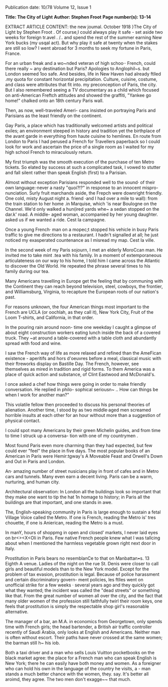 Publication date: 10/78
Volume 12, Issue 1

**Title: The City of Light**
**Author: Stephen Froot**
**Page number(s): 13-14**

EXTRACT ARTICLE CONTENT:
the new joumal. October 1918 
}The City of Light 
by Stephen Froot 
. Of course,I could always play it safe -
set aside two weeks for foreign tr.avel 
. 
/.. 
and spend the rest of the summer 
earning New York bucks (my usqal 
act). But why play it safe at twenty 
when the stakes are still so low? I 
went abroad for 3 months to seek my 
fortune in Paris, France. 

For an urban freak and a wo~nded 
veteran of high schoo·· French, could 
there really ~ any destination but 
Paris? Apologies to Anglophil~s. but 
London seemed 1oo safe. And besides, 
life in New Haven had already ftlled 
.my quota for constant horizontal 
precipitation. Culture, cuisine, 
costume, and class were attributes 
that fit into. my preconception of 
Paris, the city. But I also remembered 
seeing a TV documentary as a child 
which focused on anti-American 
Freftch attitudes and showed the 
graffiti, "Yankee go home!" chalked 
onto an 18th century Paris wall. 

Then, as now, well-traveled Ameri-
cans insisted on portraying Paris and 
Parisians as the least friendly on the 
continent. 

Gay Paris, a place which has 
traditionally welcomed artists and 
political exiles; an environment 
steeped in history and tradition yet 
the birthplace of the avant garde in 
everything from haute cuisine to 
hemlines. En route from London to 
Paris I had perused a French for 
Travellers paperback so I could look 
for work and ascertain the price of·a 
single room as I waited for my high 
school French to miraculously return. 

My first triumph was the smooth 
execution of the purchase of ten 
Metro tickets. So elated by success at 
such a complicated task, I vowed to 
stutter and fall silent rather than 
speak English (first) to a Parisian. 

Almost without exception Parisians 
responded well to the sound· of their 
own language:·never a nasty "quoi?!?" 
in response to an innocent mispro-
nunciation. Surly fruit marchands 
aside, the Frepch were downright 
friendly. One cold, misty August night 
a. friend ·and I had over a mile to 
wall): from the train station to her 
home .in Marquise, which 'is near 
Boulogne on the Channel. We'd only 
walked a hun(ired yards whe~ a sedan 
stopped on the dar.k' road. A middle-
aged woman, accompanied by her 
young daughter. asked us if we 
wanted a ride. Cest Ia campagne. 

Once a young French· man on a 
mopec;t stopped his vehicle in busy 
Paris traffic to give me directions to a 
restaurant. I hadn't signalled at all; he 
just noticed my exasperated 
countenance as I misread my map. 
Cest Ia ville. 

In the second week of my Paris 
sojourn, I met an elderly MoroCcan 
man. He invited me to take mint .tea 
with his family. In a moment of 
extemporaneous articulateness on our 
way to his home, I told him I came 
across the Atlantic to discover the Old 
World. He repeated the phrase several 
times to his family during our tea. 

Many Americans travelling in Europe 
get the feeling that by communing 
with the Continent they can reach 
beyond television, steel, cowboys, the 
frontier, and Williamsburg, Virginia, 
to recapture the European roots of 
our nation's past. 

For reasons unknown, the four 
American things most important to 
the French are UCLA (or oochlah, as 
they call it), New York City, Fruit of 
the Loom T-shirts, and California, in 
that order. 

In the pouring rain around noon-
time one weekday I caught a glimpse 
of about eight construction workers 
eating lunch inside the back of a 
covered truck. They ~at around a 
table-covered with a table cloth and 
abundantly spread with food and 
wine. 

I saw the French way of life as 
more relaxed and refined than the 
AmeFican existence -
aperitifs and 
hors d'oeuvres before a meal, classical 
music with their ftreworks display on 
Bastille Day. The French, however, 
see themselves as mired in tradition 
and rigid forms. To them America 
was a place of quick action and 
substance, of Clint Eastwood and 
McDonald's. 

I once asked a chef how things were 
going in order to make friendly 
conversation. He replied in philo-
sophical seriousn~ .. How can things 
be when I work for another man?" 

This volatile fellow then proceeded to 
discuss his personal theories of 
alienation. Another time, I stood by 
as two middle·aged men screamed 
horrible insults at each other for an 
hour without more than a suggestion 
of physical contact. 

I could spot many Americans by 
their green Michelin guides, and from 
time to time I struck up a conversa-
tion with one of my countrymen . 

Most found Paris even more charming 
than they had expected, but few could 
ever "feel" the place in five days. The 
most popular books of an American 
in Paris were Hemir:tgway's A 
Moveable Feast and Orwell's Down 
and Out in Paris and London. 

An· amazing number of street 
nusicians play in front of cafes and in 
Metro cars and tunnels. Many even 
earn a decent living. Paris can be 
a warm, nurturing, and human city. 

Architectural observation: In 
London all the buildings look so 
important that they make one want to 
tip the hat 1n homage to history; in 
Paris all the buildings are that 
important, and one stands in awe. 

The, English-speaking community in 
Paris is large enough to sustain a fetal 
Village Voice called the Metro. If one 
is French, reading the Metro is' tres 
chouette, if one is Anierican, reading 
the Metro is a must. 

In manY, hours of shoppmg in open 
and closed' markets, I never laid eyes 
on br<><X<Oli in Paris. Few native 
French people knew what I was 
tallcing about when I mentioned the 
harmless vegetable grown right next 
door in Italy. 

Prostitution in Paris bears no 
resemblanCe to that on Manbattan•s. 
13 
Eighth A venue. Ladies of the night on 
the rue St. Denis were closer to call 
girls and beautiful models than to the 
New York model. Except for the 
problem of tax evasion, prostitution is 
legal. Because of police harassment 
and certain discriminatory govern-
ment policies, les ftlles went on 
unofficial strike for a few weeks 
· several years ago and they quickly got 
what they wanted; the incident was 
called the "dead streets" or something 
like that. From the great number of 
women all over the city, and the fact 
that many older women of the 
profession still faithfully twirl their 
room keys, one feels that prostitution 
is simply the respectable shop girl's 
reasonable alternative. 

The manager of a bar, an M.A. in 
economics from Georgetown, only 
spends time with French girls; the 
head bartender, a British air traffic 
controller recently of Saudi Arabia, 
only looks at English and Americans. 
Neither man is often without escort. 
Their paths have never crossed at the 
same women; the barman still h~ his 
iob. 

Both a taxi driver and a man who 
sells Louis Vuitton pocketbooks on 
the black market agree: the place for 
a French man who can speak English 
is New York; there he can easily have 
both money and women. As a 
foreigner who can hold his own in the 
language of the country he visits, a -
man stands a much better chance with 
the women, they. say. It's better all 
aroimd, they agree. The two men 
don't exagge~~ that much.